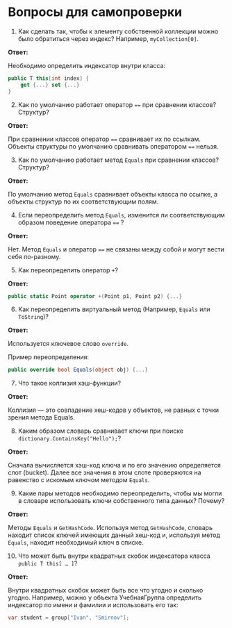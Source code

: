 # Вопросы для самопроверки

1. Как сделать так, чтобы к элементу собственной коллекции можно было обратиться через индекс?
Например, `myCollection[0]`.

**Ответ:**

Необходимо определить индексатор внутри класса:

```cs
public T this[int index] {
    get {...} set {...}
}
```

2. Как по умолчанию работает оператор `==` при сравнении классов? Структур?

**Ответ:**

При сравнении классов оператор `==` сравнивает их по ссылкам. Объекты структуры по умолчанию сравнивать оператором `==` нельзя.

3. Как по умолчанию работает метод `Equals` при сравнении классов? Cтруктур?

**Ответ:**

По умолчанию метод `Equals` сравнивает объекты класса по ссылке, а объекты структур по их соответствующим полям.

4. Если переопределить метод `Equals`, изменится ли соответствующим образом поведение оператора `==` ?

**Ответ:**

Нет. Метод `Equals` и оператор `==` не связаны между собой и могут вести себя по-разному.

5. Как переопределить оператор `+`?

**Ответ:**

```cs
public static Point operator +(Point p1, Point p2) {...}
```

6. Как переопределить виртуальный метод (Например, `Equals` или `ToString`)?

**Ответ:**

Используется ключевое слово `override`.

Пример переопределения:

```cs
public override bool Equals(object obj) {...}
```

7. Что такое коллизия хэш-функции?

**Ответ:**

Коллизия — это совпадение хеш-кодов у объектов, не равных с точки зрения метода Equals.

8. Каким образом словарь сравнивает ключи при поиске `dictionary.ContainsKey("Hello");`?

**Ответ:**

Сначала вычисляется хэш-код ключа и по его значению определяется слот (bucket). Далее все значения в этом слоте проверяются на равенство с искомым ключом методом `Equals`.

9. Какие пары методов необходимо переопределить, чтобы мы могли в словаре использовать ключи собственного типа данных? Почему?

**Ответ:**

Методы `Equals` и `GetHashCode`. Используя метод `GetHashCode`, словарь находит список ключей имеющих данный хеш-код и, используя метод `Equals`, находит необходимый ключ в списке.

10. Что может быть внутри квадратных скобок индексатора класса `public T this[ … ]`?

**Ответ:**

Внутри квадратных скобок может быть все что угодно и сколько угодно. Например, можно у объекта УчебнаяГруппа определить индексатор по имени и фамилии и использовать его так:

```cs
var student = group["Ivan", "Smirnov"];
```
